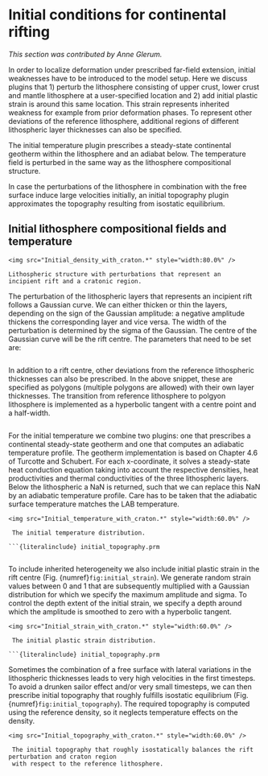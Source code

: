 # Initial conditions for continental rifting

*This section was contributed by Anne Glerum.*

In order to localize deformation under prescribed far-field
extension, initial weaknesses have to be introduced to the
model setup. Here we discuss plugins that 1) perturb the lithosphere
consisting of upper crust, lower crust and mantle lithosphere
at a user-specified location and 2) add initial plastic
strain is around this same location. This strain represents
inherited weakness for example from prior deformation phases.
To represent other deviations of the reference lithosphere,
additional regions of different lithospheric layer thicknesses
can also be specified.

The initial temperature plugin prescribes a steady-state
continental geotherm within the lithosphere and an adiabat
below. The temperature field is perturbed in the same way
as the lithosphere compositional structure.

In case the perturbations of the lithosphere in combination with
the free surface induce large velocities initially, an initial
topography plugin approximates the topography resulting from
isostatic equilibrium.


## Initial lithosphere compositional fields and temperature

```{figure-md} fig:setup
<img src="Initial_density_with_craton.*" style="width:80.0%" />

Lithospheric structure with perturbations that represent an
incipient rift and a cratonic region.
```

The perturbation of the lithospheric layers that represents an
incipient rift follows a Gaussian
curve. We can either thicken or thin the layers, depending on
the sign of the Gaussian amplitude: a negative amplitude thickens
the corresponding layer and vice versa. The width of the perturbation
is determined by the sigma of the Gaussian. The centre of the Gaussian
curve will be the rift centre. The parameters that need to be set are:


```{literalinclude} initial_composition_lithosphere.prm
```

In addition to a rift centre, other deviations from the reference
lithospheric thicknesses can also be prescribed. In the above snippet,
these are specified as polygons (multiple polygons are allowed) with
their own layer thicknesses. The transition from reference lithosphere
to polgyon lithosphere is implemented as a hyperbolic tangent with a
centre point and a half-width.


```{literalinclude} initial_temperature.prm
```

For the initial temperature we combine two plugins: one that prescribes
a continental steady-state geotherm and one that computes an adiabatic
temperature profile. The geotherm implementation is based on Chapter 4.6
of Turcotte and Schubert. For each x-coordinate, it solves a steady-state
heat conduction equation taking into account the respective densities,
heat productivities and thermal conductivities of the three lithospheric
layers. Below the lithospheric a NaN is returned, such that we can replace
this NaN by an adiabatic temperature profile. Care has to be taken that the
adiabatic surface temperature matches the LAB temperature.

```{figure-md} fig:initial_temperature
<img src="Initial_temperature_with_craton.*" style="width:60.0%" />

 The initial temperature distribution.

```{literalinclude} initial_topography.prm
```

```{literalinclude} initial_composition_strain.prm
```

To include inherited heterogeneity we also include initial plastic strain
in the rift centre (Fig. {numref}`fig:initial_strain`).
We generate random strain values between 0 and 1 that
are subsequently multiplied with a Gaussian distribution for which we specify
the maximum amplitude and sigma. To control the depth extent of the initial
strain, we specify a depth around which the amplitude is smoothed to zero
with a hyperbolic tangent.

```{figure-md} fig:initial_strain
<img src="Initial_strain_with_craton.*" style="width:60.0%" />

 The initial plastic strain distribution.

```{literalinclude} initial_topography.prm
```

Sometimes the combination of a free surface with lateral variations in the
lithospheric thicknesses leads to very high velocities in the first timesteps.
To avoid a drunken sailor effect and/or very small timesteps, we can then
prescribe initial topography that roughly fulfills isostatic equilibrium (Fig. {numref}`fig:initial_topography`).
The required topography is computed using the reference density, so it neglects
temperature effects on the density.


```{figure-md} fig:initial_topography
<img src="Initial_topography_with_craton.*" style="width:60.0%" />

 The initial topography that roughly isostatically balances the rift perturbation and craton region
 with respect to the reference lithosphere.
```
